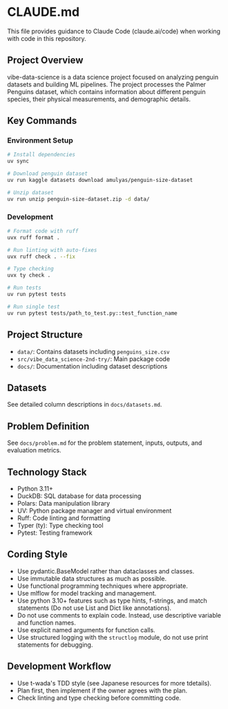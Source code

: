 # CLAUDE.md

This file provides guidance to Claude Code (claude.ai/code) when working with code in this repository.

## Project Overview

vibe-data-science is a data science project focused on analyzing penguin datasets and building ML pipelines. The project processes the Palmer Penguins dataset, which contains information about different penguin species, their physical measurements, and demographic details.

## Key Commands

### Environment Setup

```bash
# Install dependencies
uv sync

# Download penguin dataset
uv run kaggle datasets download amulyas/penguin-size-dataset

# Unzip dataset
uv run unzip penguin-size-dataset.zip -d data/
```

### Development

```bash
# Format code with ruff
uvx ruff format .

# Run linting with auto-fixes
uvx ruff check . --fix

# Type checking
uvx ty check .

# Run tests
uv run pytest tests

# Run single test
uv run pytest tests/path_to_test.py::test_function_name
```

## Project Structure

- `data/`: Contains datasets including `penguins_size.csv`
- `src/vibe_data_science-2nd-try/`: Main package code
- `docs/`: Documentation including dataset descriptions

## Datasets

See detailed column descriptions in `docs/datasets.md`.

## Problem Definition

See `docs/problem.md` for the problem statement, inputs, outputs, and evaluation metrics.

## Technology Stack

- Python 3.11+
- DuckDB: SQL database for data processing
- Polars: Data manipulation library
- UV: Python package manager and virtual environment
- Ruff: Code linting and formatting
- Typer (ty): Type checking tool
- Pytest: Testing framework

## Cording Style

* Use pydantic.BaseModel rather than dataclasses and classes.
* Use immutable data structures as much as possible.
* Use functional programming techniques where appropriate.
* Use mlflow for model tracking and management.
* Use python 3.10+ features such as type hints, f-strings, and match statements (Do not use List and Dict like annotations).
* Do not use comments to explain code. Instead, use descriptive variable and function names.
* Use explicit named arguments for function calls.
* Use structured logging with the `structlog` module, do not use print statements for debugging.

## Development Workflow

* Use t-wada's TDD style (see Japanese resources for more tdetails).
* Plan first, then implement if the owner agrees with the plan.
* Check linting and type checking before committing code.
